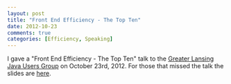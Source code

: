 ```yaml
---
layout: post
title: "Front End Efficiency - The Top Ten"
date: 2012-10-23
comments: true
categories: [Efficiency, Speaking]
---
```

I gave a "Front End Efficiency - The Top Ten" talk to the [Greater Lansing Java Users Group](http://groups.google.com/group/greaterlansingjug?pli=1) on October 23rd, 2012.  For those that missed the talk the slides are [here](/speaking/slides/2012/Efficiency-Top-Ten/).

